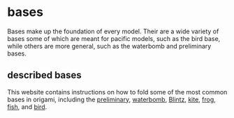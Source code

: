 # bases
Bases make up the foundation of every model.
Their are a wide variety of bases some of which are meant for pacific models, such as the bird base, while others are more general, such as the waterbomb and preliminary bases.


## described bases
This website contains instructions on how to fold some of the most common bases in origami, including the [preliminary](preliminary.md), [waterbomb](waterbomb.md), [Blintz](blintz.md), [kite](kite.md), [frog](frog.md), [fish](fish.md), and [bird](bird.md).
